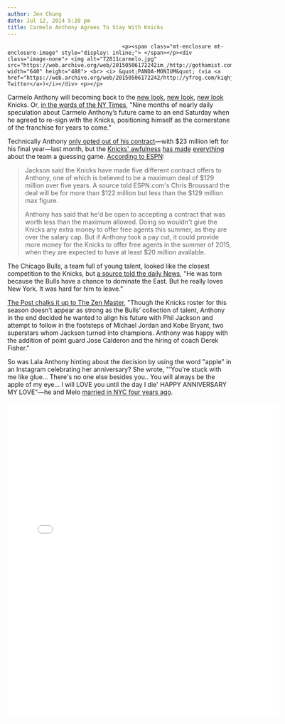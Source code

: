 ```yaml
---
author: Jen Chung
date: Jul 12, 2014 5:20 pm
title: Carmelo Anthony Agrees To Stay With Knicks
---
```


	
										<p><span class="mt-enclosure mt-enclosure-image" style="display: inline;"> </span></p><div class="image-none"> <img alt="72811carmelo.jpg" src="https://web.archive.org/web/20150506172242im_/http://gothamist.com/attachments/byakas/72811carmelo.jpg" width="640" height="488"> <br> <i> &quot;PANDA-MONIUM&quot; (via <a href="https://web.archive.org/web/20150506172242/http://yfrog.com/kiqhjxhj">Carmelo&apos;s Twitter</a>)</i></div> <p></p>

<p>Carmelo Anthony will becoming back to the <a href="https://web.archive.org/web/20150506172242/http://gothamist.com/2014/04/21/knicks_fire_coach_mike_woodson.php">new look</a>, <a href="https://web.archive.org/web/20150506172242/http://gothamist.com/2014/03/18/phil_jackson_starts_new_knicks_tenu.php">new look</a>, <a href="https://web.archive.org/web/20150506172242/http://espn.go.com/new-york/nba/story/_/id/11057518/derek-fisher-reaches-agreement-become-coach-new-york-knicks">new look</a> Knicks. Or, <a href="https://web.archive.org/web/20150506172242/http://www.nytimes.com/2014/07/13/sports/basketball/carmelo-anthony-agrees-to-re-sign-with-knicks.html?hp&amp;action=click&amp;pgtype=Homepage&amp;version=HpSum&amp;module=second-column-region&amp;region=top-news&amp;WT.nav=top-news&amp;_r=0">in the words of the NY Times</a>, &quot;Nine months of nearly daily speculation about Carmelo Anthony&#x2019;s future came to an end Saturday when he agreed to re-sign with the Knicks, positioning himself as the cornerstone of the franchise for years to come.&quot;</p>

<p>Technically Anthony <a href="https://web.archive.org/web/20150506172242/http://gothamist.com/2014/06/23/melo_opts_out_now_what.php">only opted out of his contract</a>&#x2014;with $23 million left for his final year&#x2014;last month, but the <a href="https://web.archive.org/web/20150506172242/http://gothamist.com/2014/04/18/the_knicks_have_had_worse.php">Knicks&apos; awfulness</a> <a href="https://web.archive.org/web/20150506172242/http://gothamist.com/2013/12/26/video_coach_mike_woodson_stares_at.php">has made</a> <a href="https://web.archive.org/web/20150506172242/http://gothamist.com/2014/01/04/report_knicks_clippers_psychically.php">everything</a> about the team a guessing game. <a href="https://web.archive.org/web/20150506172242/http://espn.go.com/new-york/nba/story/_/id/11207201/carmelo-anthony-new-york-knicks-negotiating-deal-chicago-bulls-out">According to ESPN</a>:</p><blockquote> Jackson said the Knicks have made five different contract offers to Anthony, one of which is believed to be a maximum deal of $129 million over five years. A source told ESPN.com&apos;s Chris Broussard the deal will be for more than $122 million but less than the $129 million max figure.<p></p>

<p>Anthony has said that he&apos;d be open to accepting a contract that was worth less than the maximum allowed. Doing so wouldn&apos;t give the Knicks any extra money to offer free agents this summer, as they are over the salary cap. But if Anthony took a pay cut, it could provide more money for the Knicks to offer free agents in the summer of 2015, when they are expected to have at least $20 million available.</p></blockquote>The Chicago Bulls, a team full of young talent, looked like the closest competition to the Knicks, but <a href="https://web.archive.org/web/20150506172242/http://www.nydailynews.com/sports/basketball/knicks/carmelo-anthony-knicks-working-final-details-new-deal-article-1.1864375">a source told the daily News</a>, &quot;He was torn because the Bulls have a chance to dominate the East. But he really loves New York. It was hard for him to leave.&quot;<p></p>

<p><a href="https://web.archive.org/web/20150506172242/http://nypost.com/2014/07/12/melo-decides-to-return-to-knicks/">The Post chalks it up to The Zen Master</a>, &quot;Though the Knicks roster for this season doesn&#x2019;t appear as strong as the Bulls&#x2019; collection of talent, Anthony in the end decided he wanted to align his future with Phil Jackson and attempt to follow in the footsteps of Michael Jordan and Kobe Bryant, two superstars whom Jackson turned into champions. Anthony was happy with the addition of point guard Jose Calderon and the hiring of coach Derek Fisher.&quot;</p>

<p>So was Lala Anthony hinting about the decision by using the word &quot;apple&quot; in an Instagram celebrating her anniversary? She wrote, &quot;&apos;You&apos;re stuck with me like glue... There&apos;s no one else besides you.. You will always be the apple of my eye... I will LOVE you until the day I die&apos; HAPPY ANNIVERSARY MY LOVE&quot;&#x2014;he and Melo <a href="https://web.archive.org/web/20150506172242/http://gothamist.com/2010/07/11/lebron_amare_spike_attend_carmelo_a.php#photo-1">married in NYC four years ago</a>.</p>

<center><iframe src="//web.archive.org/web/20150506172242if_/http://instagram.com/p/qRt6H2xjXr/embed/" width="612" height="710" frameborder="0" scrolling="no" allowtransparency="true"></iframe></center>					
										
									
				
